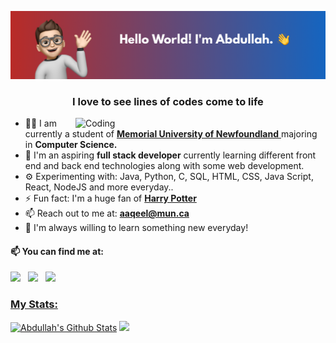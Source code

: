 ![Banner](https://github.com/abdlaqeel/abdlaqeel/blob/main/Abdullah%20Header.png)
<h3 align="center">I love to see lines of codes come to life</h3>
<img align="right" alt="Coding" width="400" src="https://media.giphy.com/media/JmJMzlXOiI0dq/giphy.gif?cid=ecf05e47sukdymzz0yxb8r0phbzp730j5bfljkq0qkzdzx2n&rid=giphy.gif&ct=g">

- 👨‍🏛 I am currently a student of <a href="https://ww.cs.mun.ca/"> **Memorial University of Newfoundland** </a> majoring in **Computer Science.**
- 🌱 I'm an aspiring **full stack developer** currently learning different front end and back end technologies along with some web development. 
- ⚙️ Experimenting with: Java, Python, C, SQL, HTML, CSS, Java Script, React, NodeJS and more everyday..
- ⚡️ Fun fact: I'm a huge fan of  <a href="[https://cs.mun.ca/](https://media.giphy.com/media/eax0rh3OERAYg/giphy.gif?cid=ecf05e4723okqwsnydjhf8sxsn1s9s89oqxpr372x7qcvf49&rid=giphy.gif&ct=g)"> **Harry Potter** </a>
- 📫 Reach out to me at: **aaqeel@mun.ca**
- 🌱 I'm always willing to learn something new everyday!


 #### 📫 You can find me at:
  
  [<img src="https://img.icons8.com/color/48/000000/linkedin.png" width="3.5%"/>](https://www.linkedin.com/in/abdlaqeel/)  &nbsp; 
  [<img src="https://img.icons8.com/color/344/domain--v1.png" width="3.5%"/>](https://abdlaqeel.github.io/portfolio/cs-portfolio.html)  &nbsp;
  <a href="mailto:aaqeel@mun.ca"> <img src="https://img.icons8.com/fluent/48/000000/gmail.png" width="3.5%"/>
 
 ### My Stats:
 
 [![Abdullah's Github Stats](https://github-readme-stats.vercel.app/api?username=abdlaqeel)](https://github.com/anuraghazra/github-readme-stats)
 <img height="150em" src="https://github-readme-stats.vercel.app/api/top-langs/?username=abdlaqeel&layout=compact&langs_count=8"/>
 
